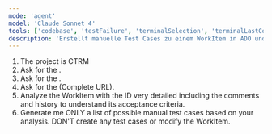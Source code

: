 ```yaml
---
mode: 'agent'
model: 'Claude Sonnet 4'
tools: ['codebase', 'testFailure', 'terminalSelection', 'terminalLastCommand', 'searchResults', 'editFiles', 'runNotebooks', 'search', 'runCommands', 'runTasks', 'Microsoft Docs', 'ado', 'sequential-thinking', 'azure_summarize_topic']
description: 'Erstellt manuelle Test Cases zu einem WorkItem in ADO und verknüpft diese korrekt.'
---
```

1. The project is CTRM
2. Ask for the <WorkItem ID>.
3. Ask for the <Area Path>.
4. Ask for the <Test Suite> (Complete URL).
5. Analyze the WorkItem with the ID <WorkItem ID> very detailed including the comments and history to understand its acceptance criteria. 
6. Generate me ONLY a list of possible manual test cases based on your analysis. DON'T create any test cases or modify the WorkItem.